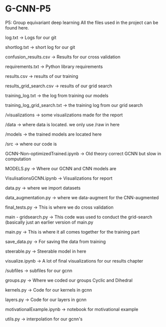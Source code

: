 # G-CNN-P5
P5: Group equivariant deep learning
All the files used in the project can be found here.

log.txt -> Logs for our git

shortlog.txt -> short log for our git

confusion_results.csv -> Results for our cross validation

requirements.txt -> Python library requirements

results.csv -> results of our training

results_grid_search.csv -> results of our grid search

training_log.txt -> the log from training our models

training_log_grid_search.txt -> the training log from our grid search

/visualizations -> some visualizations made for the report

/data -> where data is located. we only use /raw in here

/models -> the trained models are located here

/src -> where our code is

  GCNN-Non-optimizedTrained.ipynb -> Old theory correct GCNN but slow in computation
  
  MODELS.py -> Where our GCNN and CNN models are
  
  VisulisationsGCNN.ipynb -> Visualizations for report
  
  data.py -> where we import datasets
  
  data_augmentation.py -> where we data-augment for the CNN-augmented
  
  final_tests.py -> This is where we do cross validation
  
  main - gridsearch.py -> This code was used to conduct the grid-search (basically just an earlier version of main.py
  
  main.py -> This is where it all comes together for the training part
  
  save_data.py -> For saving the data from training
  
  steerable.py -> Steerable model in here
  
  visualize.ipynb -> A lot of final visualizations for our results chapter
  
  /subfiles -> subfiles for our gcnn
  
  groups.py -> Where we coded our groups Cyclic and Dihedral
  
  kernels.py -> Code for our kernels in gcnn
  
  layers.py -> Code for our layers in gcnn
  
  motivationalExample.ipynb -> notebook for motivational example
  
  utils.py -> interpolation for our gcnn's
    
